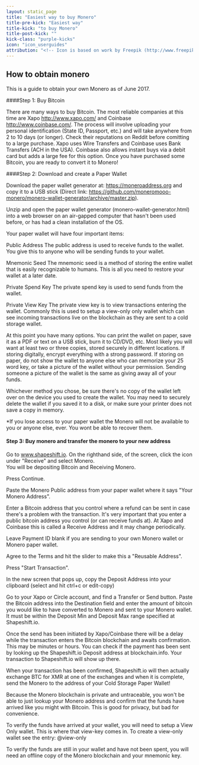 ```yaml
---
layout: static_page
title: "Easiest way to buy Monero"
title-pre-kick: "Easiest way"
title-kick: "to buy Monero"
title-post-kick: ""
kick-class: "purple-kicks"
icon: "icon_userguides"
attribution: "<!-- Icon is based on work by Freepik (http://www.freepik.com) and is licensed under Creative Commons BY 3.0 -->"
---
```


## How to obtain monero

This is a guide to obtain your own Monero as of June 2017. 

####Step 1: Buy Bitcoin

There are many ways to buy Bitcoin. The most reliable companies at this time are Xapo <http://www.xapo.com/> and Coinbase <http://www.coinbase.com/>. The process will involve uploading your personal identification (State ID, Passport, etc.) and will take anywhere from 2 to 10 days (or longer).  Check their reputations on Reddit before comitting to a large purchase.  Xapo uses Wire Transfers and Coinbase uses Bank Transfers (ACH in the USA).  Coinbase also allows instant buys via a debit card but adds a large fee for this option. Once you have purchased some Bitcoin, you are ready to convert it to Monero!

####Step 2: Download and create a Paper Wallet

Download the paper wallet generator at: https://moneroaddress.org and copy it to a USB stick (Direct link: https://github.com/moneromooo-monero/monero-wallet-generator/archive/master.zip). 

Unzip and open the paper wallet generator (monero-wallet-generator.html) into a web browser on an air-gapped computer that hasn't been used before, or has had a clean installation of the OS. 

Your paper wallet will have four important items:

Public Address
The public address is used to receive funds to the wallet.  You give this to anyone who will be sending funds to your wallet.

Mnemonic Seed
The mnemonic seed is a method of storing the entire wallet that is easily recognizable to humans.  This is all you need to restore your wallet at a later date.

Private Spend Key
The private spend key is used to send funds from the wallet.

Private View Key
The private view key is to view transactions entering the wallet. Commonly this is used to setup a view-only only wallet which can see incoming transactions live on the blockchain as they are sent to a cold storage wallet.

At this point you have many options.  You can print the wallet on paper, save it as a PDF or text on a USB stick, burn it to CD/DVD, etc.  Most likely you will want at least two or three copies, stored securely in different locations.  If storing digitally, encrypt everything with a strong password.  If storing on paper, do not show the wallet to anyone else who can memorize your 25 word key, or take a picture of the wallet without your permission.  Sending someone a picture of the wallet is the same as giving away all of your funds.

Whichever method you chose, be sure there's no copy of the wallet left over on the device you used to create the wallet.  You may need to securely delete the wallet if you saved it to a disk, or make sure your printer does not save a copy in memory.

*If you lose access to your paper wallet the Monero will not be available to you or anyone else, ever.  You wont be able to recover them.


#### Step 3: Buy monero and transfer the monero to your new address

Go to www.shapeshift.io. On the righthand side, of the screen, click the icon under "Receive" and select Monero.  
You will be depositing Bitcoin and Receiving Monero.

Press Continue.

Paste the Monero Public address from your paper wallet where it says "Your Monero Address". 

Enter a Bitcoin address that you control where a refund can be sent in case there's a problem with the transaction.  It's very important that you enter a public bitcoin address you control (or can receive funds at).  At Xapo and Coinbase this is called a Receive Address and it may change periodically.

Leave Payment ID blank if you are sending to your own Monero wallet or Monero paper wallet.

Agree to the Terms and hit the slider to make this a "Reusable Address".  

Press "Start Transaction".

In the new screen that pops up, copy the Deposit Address into your clipboard (select and hit ctrl+c or edit-copy)

Go to your Xapo or Circle account, and find a Transfer or Send button. Paste the Bitcoin address into the Destination field and enter the amount of bitcoin you would like to have converted to Monero and sent to your Monero wallet.  It must be within the Deposit Min and Deposit Max range specified at Shapeshift.io.

Once the send has been initiated by Xapo/Coinbase there will be a delay while the transaction enters the Bitcoin blockchain and awaits confirmation.  This may be minutes or hours.  You can check if the payment has been sent by looking up the Shapeshift.io Deposit address at blockchain.info.  Your transaction to Shapeshift.io will show up there.

When your transaction has been confirmed, Shapeshift.io will then actually exchange BTC for XMR at one of the exchanges and when it is complete, send the Monero to the address of your Cold Storage Paper Wallet!

Because the Monero blockchain is private and untraceable, you won't be able to just lookup your Monero address and confirm that the funds have arrived like you might with Bitcoin.  This is good for privacy, but bad for convenience.

To verify the funds have arrived at your wallet, you will need to setup a View Only wallet.  This is where that view-key comes in.  To create a view-only wallet see the entry: @view-only

To verify the funds are still in your wallet and have not been spent, you will need an offline copy of the Monero blockchain and your mnemonic key.




